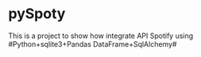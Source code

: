 # pySpoty
This is a project to show how integrate API Spotify using #Python+sqlite3+Pandas DataFrame+SqlAlchemy#
